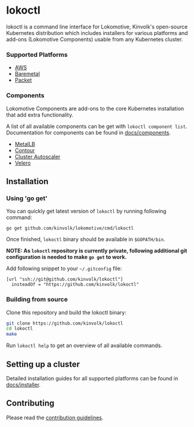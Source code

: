 # lokoctl

lokoctl is a command line interface for Lokomotive, Kinvolk's open-source
Kubernetes distribution which includes installers for various platforms and
add-ons (Lokomotive Components) usable from any Kubernetes cluster.

### Supported Platforms

* [AWS](/docs/installer/aws.md)
* [Baremetal](/docs/installer/baremetal.md)
* [Packet](/docs/installer/packet.md)

### Components

Lokomotive Components are add-ons to the core Kubernetes installation that add
extra functionality.

A list of all available components can be get with `lokoctl component list`. Documentation for components can be found in [docs/components](docs/components/).

* [MetalLB](docs/components/metallb.md)
* [Contour](docs/components/contour.md)
* [Cluster Autoscaler](docs/components/cluster-autoscaler.md)
* [Velero](docs/components/velero.md)

## Installation

### Using 'go get'

You can quickly get latest version of `lokoctl` by running following command:
```
go get github.com/kinvolk/lokomotive/cmd/lokoctl
```

Once finished, `lokoctl` binary should be available in `$GOPATH/bin`.

**NOTE: As `lokoctl` repository is currently private, following additional git configuration
is needed to make `go get` to work.**

Add following snippet to your `~/.gitconfig` file:
```
[url "ssh://git@github.com/kinvolk/lokoctl"]
  insteadOf = "https://github.com/kinvolk/lokoctl"
```

### Building from source

Clone this repository and build the lokoctl binary:

```bash
git clone https://github.com/kinvolk/lokoctl
cd lokoctl
make
```

Run `lokoctl help` to get an overview of all available commands.

## Setting up a cluster

Detailed installation guides for all supported platforms can be found
in [docs/installer](docs/installer).

## Contributing

Please read the [contribution guidelines](./docs/CONTRIBUTING.md).
